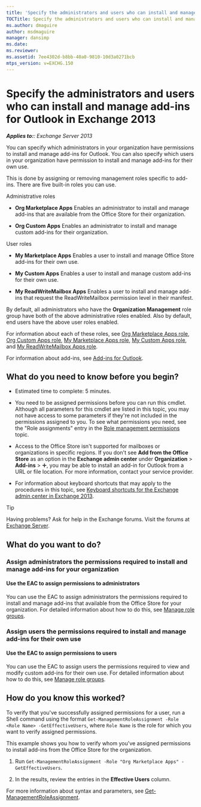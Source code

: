 ```yaml
---
title: 'Specify the administrators and users who can install and manage add-ins for Outlook: Exchange 2013 Help'
TOCTitle: Specify the administrators and users who can install and manage add-ins for Outlook
ms.author: dmaguire
author: msdmaguire
manager: dansimp
ms.date: 
ms.reviewer: 
ms.assetid: 7ee4302d-b8bb-40a0-9810-10d3a0271bcb
mtps_version: v=EXCHG.150
---
```


# Specify the administrators and users who can install and manage add-ins for Outlook in Exchange 2013

_**Applies to:**: Exchange Server 2013_

You can specify which administrators in your organization have permissions to install and manage add-ins for Outlook. You can also specify which users in your organization have permission to install and manage add-ins for their own use.

This is done by assigning or removing management roles specific to add-ins. There are five built-in roles you can use.

Administrative roles

- **Org Marketplace Apps** Enables an administrator to install and manage add-ins that are available from the Office Store for their organization.

- **Org Custom Apps** Enables an administrator to install and manage custom add-ins for their organization.

User roles

- **My Marketplace Apps** Enables a user to install and manage Office Store add-ins for their own use.

- **My Custom Apps** Enables a user to install and manage custom add-ins for their own use.

- **My ReadWriteMailbox Apps** Enables a user to install and manage add-ins that request the ReadWriteMailbox permission level in their manifest.

By default, all administrators who have the **Organization Management** role group have both of the above administrative roles enabled. Also by default, end users have the above user roles enabled.

For information about each of these roles, see [Org Marketplace Apps role](http://technet.microsoft.com/library/137ee328-0bad-4911-a7bf-82da7678f246.aspx), [Org Custom Apps role](http://technet.microsoft.com/library/ab2aac13-f783-43e6-a369-75cce1d4943f.aspx), [My Marketplace Apps role](http://technet.microsoft.com/library/5c208d2d-8f76-46a7-9d2e-7c616f21ee67.aspx), [My Custom Apps role](http://technet.microsoft.com/library/aa0321b3-2ec0-4694-875b-7a93d3d99089.aspx), and [My ReadWriteMailbox Apps role](http://technet.microsoft.com/library/febb73fb-3a0b-4c67-b53b-9566d7c32cd2.aspx).

For information about add-ins, see [Add-ins for Outlook](add-ins-for-outlook-exchange-2013-help.md).

## What do you need to know before you begin?

- Estimated time to complete: 5 minutes.

- You need to be assigned permissions before you can run this cmdlet. Although all parameters for this cmdlet are listed in this topic, you may not have access to some parameters if they're not included in the permissions assigned to you. To see what permissions you need, see the "Role assignments" entry in the [Role management permissions](http://technet.microsoft.com/library/cb9591c4-fbb3-4199-8007-6bbfdfd5a2e9.aspx) topic.

- Access to the Office Store isn't supported for mailboxes or organizations in specific regions. If you don't see **Add from the Office Store** as an option in the **Exchange admin center** under **Organization** \> **Add-ins** \> ![Add Icon](images/ITPro_EAC_AddIcon.gif), you may be able to install an add-in for Outlook from a URL or file location. For more information, contact your service provider.

- For information about keyboard shortcuts that may apply to the procedures in this topic, see [Keyboard shortcuts for the Exchange admin center in Exchange 2013](keyboard-shortcuts-in-the-exchange-admin-center-2013-help.md).

> [!TIP]
> Having problems? Ask for help in the Exchange forums. Visit the forums at [Exchange Server](https://go.microsoft.com/fwlink/p/?linkId=60612).

## What do you want to do?

### Assign administrators the permissions required to install and manage add-ins for your organization

#### Use the EAC to assign permissions to administrators

You can use the EAC to assign administrators the permissions required to install and manage add-ins that available from the Office Store for your organization. For detailed information about how to do this, see [Manage role groups](http://technet.microsoft.com/library/ab9b7a3b-bf67-4ba1-bde5-8e6ac174b82c.aspx).

### Assign users the permissions required to install and manage add-ins for their own use

#### Use the EAC to assign permissions to users

You can use the EAC to assign users the permissions required to view and modify custom add-ins for their own use. For detailed information about how to do this, see [Manage role groups](http://technet.microsoft.com/library/ab9b7a3b-bf67-4ba1-bde5-8e6ac174b82c.aspx).

## How do you know this worked?

To verify that you've successfully assigned permissions for a user, run a Shell command using the format `Get-ManagementRoleAssignment -Role <Role Name> -GetEffectiveUsers`, where `Role Name` is the role for which you want to verify assigned permissions.

This example shows you how to verify whom you've assigned permissions to install add-ins from the Office Store for the organization.

1. Run `Get-ManagementRoleAssignment -Role "Org Marketplace Apps" -GetEffectiveUsers`.

2. In the results, review the entries in the **Effective Users** column.

For more information about syntax and parameters, see [Get-ManagementRoleAssignment](http://technet.microsoft.com/library/a3a6ee46-061b-444a-8639-43a416309445.aspx).
